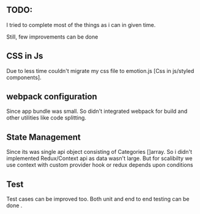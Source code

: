 ## TODO:

I tried to complete most of the things as i can in given time.

Still, few improvements can be done

## CSS in Js

Due to less time couldn't migrate my css file to emotion.js [Css in js/styled components].

## webpack configuration

Since app bundle was small. So didn't integrated webpack for build and other utilities like code splitting.

## State Management

Since its was single api object consisting of Categories []array. So i didn't implemented Redux/Context api as data wasn't large. But for scalibilty we use context with custom provider hook or redux depends upon conditions

## Test

Test cases can be improved too. Both unit and end to end testing can be done .
